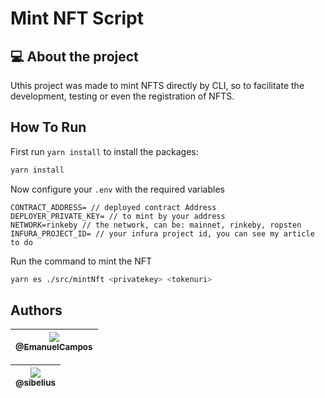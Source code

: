 # Mint NFT Script #

## :computer: About the project

Uthis project was made to mint NFTS directly by CLI, so to facilitate the development, testing or even the registration of NFTS.

## How To Run

First run `yarn install` to install the packages:

``` bash
yarn install
```

Now configure your `.env` with the required variables

```env
CONTRACT_ADDRESS= // deployed contract Address
DEPLOYER_PRIVATE_KEY= // to mint by your address
NETWORK=rinkeby // the network, can be: mainnet, rinkeby, ropsten
INFURA_PROJECT_ID= // your infura project id, you can see my article to do
```

Run the command to mint the NFT

```bash
yarn es ./src/mintNft <privatekey> <tokenuri>
```


## Authors

| [<img src="https://avatars2.githubusercontent.com/u/16262455?s=115&v=3"><br><sub>@EmanuelCampos</sub>](https://github.com/EmanuelCampos) |
| :------------------------------------------------------------------------------------------------------------------------------: |

| [<img src="https://avatars.githubusercontent.com/u/2005841?s=115&v=4"><br><sub>@sibelius</sub>](https://github.com/sibelius) |
| :------------------------------------------------------------------------------------------------------------------------------: |